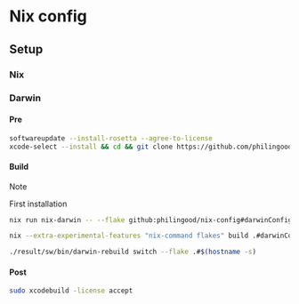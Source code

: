 # Nix config

## Setup

### Nix

### Darwin

#### Pre

```bash
softwareupdate --install-rosetta --agree-to-license
xcode-select --install && cd && git clone https://github.com/philingood/nix-config.git
```

#### Build

> [!NOTE]
> First installation
>
> ```bash
> nix run nix-darwin -- --flake github:philingood/nix-config#darwinConfigurations.$(hostname -s).system
> ```

```bash
nix --extra-experimental-features "nix-command flakes" build .#darwinConfigurations.$(hostname -s).system
```

```bash
./result/sw/bin/darwin-rebuild switch --flake .#$(hostname -s)
```

#### Post

```bash
sudo xcodebuild -license accept
```
